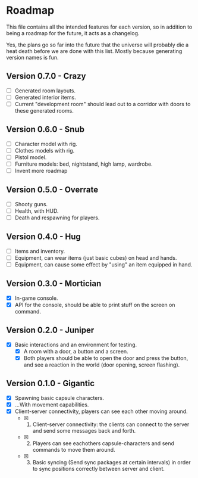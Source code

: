 Roadmap
=======
This file contains all the intended features for each version, so in addition to being a roadmap for the future, it acts as a changelog.

Yes, the plans go so far into the future that the universe will probably die a heat death before we are done with this list. Mostly because generating version names is fun.

Version 0.7.0 - Crazy
---------------------
- [ ] Generated room layouts.
- [ ] Generated interior items.
- [ ] Current "development room" should lead out to a corridor with doors to these generated rooms.

Version 0.6.0 - Snub
--------------------
- [ ] Character model with rig.
- [ ] Clothes models with rig.
- [ ] Pistol model.
- [ ] Furniture models: bed, nightstand, high lamp, wardrobe.
- [ ] Invent more roadmap

Version 0.5.0 - Overrate
------------------------
- [ ] Shooty guns.
- [ ] Health, with HUD.
- [ ] Death and respawning for players.

Version 0.4.0 - Hug
-------------------
- [ ] Items and inventory.
- [ ] Equipment, can wear items (just basic cubes) on head and hands.
- [ ] Equipment, can cause some effect by "using" an item equipped in hand.

Version 0.3.0 - Mortician
-------------------------
- [x] In-game console.
- [x] API for the console, should be able to print stuff on the screen on command.

Version 0.2.0 - Juniper
-----------------------
- [x] Basic interactions and an environment for testing.
  - [x] A room with a door, a button and a screen.
  - [x] Both players should be able to open the door and press the button, and see a reaction in the world (door opening, screen flashing).

Version 0.1.0 - Gigantic
------------------------
- [x] Spawning basic capsule characters.
- [x] ...With movement capabilities.
- [x] Client-server connectivity, players can see each other moving around.
  - [x] 1. Client-server connectivity: the clients can connect to the server and send some messages back and forth.
  - [x] 2. Players can see eachothers capsule-characters and send commands to move them around.
  - [x] 3. Basic syncing (Send sync packages at certain intervals) in order to sync positions correctly between server and client.
